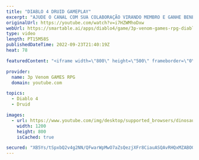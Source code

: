 ```yaml
---
title: "DIABLO 4 DRUID GAMEPLAY"
excerpt: "AJUDE O CANAL COM SUA COLABORAÇÃO VIRANDO MEMBRO E GANHE BENEFICIUS EXCLUSIVOS!!!"
originalUrl: https://youtube.com/watch?v=i7HZWMhoDxw
webUrl: https://smartable.ai/apps/diablo4/game/3p-venom-games-rpg-diablo-4-druid-gameplay/
type: video
length: PT15M58S
publishedDateTime: 2022-09-23T21:40:19Z
heat: 78

featuredContent: "<iframe width=\"800\" height=\"500\" frameborder=\"0\" src=\"https://www.youtube.com/embed/i7HZWMhoDxw\" allow=\"accelerometer; autoplay; encrypted-media; gyroscope; picture-in-picture\" allowfullscreen></iframe>"

provider:
  name: 3p Venom GAMES RPG
  domain: youtube.com

topics:
  - Diablo 4
  - Druid

images:
  - url: https://www.youtube.com/img/desktop/supported_browsers/dinosaur.png
    width: 1200
    height: 800
    isCached: true

secured: "XB5Ys/tSpxbQ2v4g2NN/QFwarWpMwO7aZsQezjXFr8CiauASQAvRHQxMZABOGbxdsyGO91NT/WLqvd3382EiQ9m03IJJ2jb7CVDKl3ndm7fN0kL2m+90sK+k4QbBWVLHpgM/DZxbftFeIeJllEp+jhbYD6GdmfAfdmLyswqnxGcGs5h8/D1WtguTI1h0M30n7RhBvqaGlgL28ltoFjw32MRcOv7jmNdV714B3coAcUrqRajHkjKQ22RwyAKvIgulbrcvpVcZ88PrQdM7kRD9fzNIHMZ7jaUOwpEWoLy5WUghbnjJCG7+Viv1v4PHINqI+BbuutWv6O9sq287XBbHlXYdH9zFnby/fL69sq87bTDlAbj6Yev/kGQTNNhxlYz06Ttwgb9RqkvSLg/ARIDcjjPlfKpwNgXm0NRQhmSNDCk=;YwWHky5YVcofxcVpH3RXLg=="
---
```


